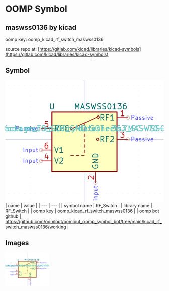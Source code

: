 # OOMP Symbol  
## maswss0136  by kicad  
  
oomp key: oomp_kicad_rf_switch_maswss0136  
  
source repo at: [https://gitlab.com/kicad/libraries/kicad-symbols](https://gitlab.com/kicad/libraries/kicad-symbols)  
## Symbol  
  
[![working.png](working_600.png)](working.png)  
| name | value | 
| --- | --- | 
| symbol name | RF_Switch | 
| library name | RF_Switch | 
| oomp key | oomp_kicad_rf_switch_maswss0136 | 
| oomp bot github | https://github.com/oomlout/oomlout_oomp_symbol_bot/tree/main/kicad_rf_switch_maswss0136/working | 
## Images  
  
[![working.png](working_140.png)](working.png)  
